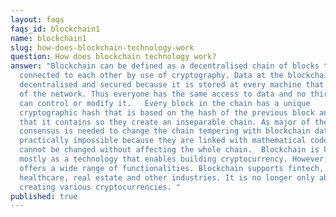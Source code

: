 ```yaml
---
layout: faqs
faqs_id: blockchain1
name: blockchain1
slug: how-does-blockchain-technology-work
question: How does blockchain technology work?
answer: "Blockchain can be defined as a decentralised chain of blocks that are
  connected to each other by use of cryptography. Data at the blockchain is
  decentralised and secured because it is stored at every machine that is part
  of the network. Thus everyone has the same access to data and no third party
  can control or modify it.   Every block in the chain has a unique
  cryptographic hash that is based on the hash of the previous block and data
  that it contains so they create an inseparable chain. As major of the network
  consensus is needed to change the chain tempering with blockchain data is
  practically impossible because they are linked with mathematical code that
  cannot be changed without affecting the whole chain.  Blockchain is known
  mostly as a technology that enables building cryptocurrency. However, it
  offers a wide range of functionalities. Blockchain supports fintech,
  healthcare, real estate and other industries. It is no longer only about
  creating various cryptocurrencies. "
published: true
---
```

